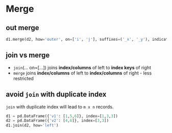 # Merge

## out merge
```py
d1.merge(d2, how='outer', on=['i', 'j'], suffixes=('_x', '_y'), indicator=True)`
```

## join vs merge
- `join`(... on=[...]) joins **index/columns** of left to **index keys** of right
- `merge` joins **index/columns** of left to **index/columns** of right - less restricted

## avoid `join` with duplicate index
`join` with duplicate index will lead to `m x n` records.
```py
d1 = pd.DataFrame({'v1': [1,5,6]}, index=[1,3,3])
d2 = pd.DataFrame({'v2': [4,6]}, index=[3,3])
d1.join(d2, how='left')
```

